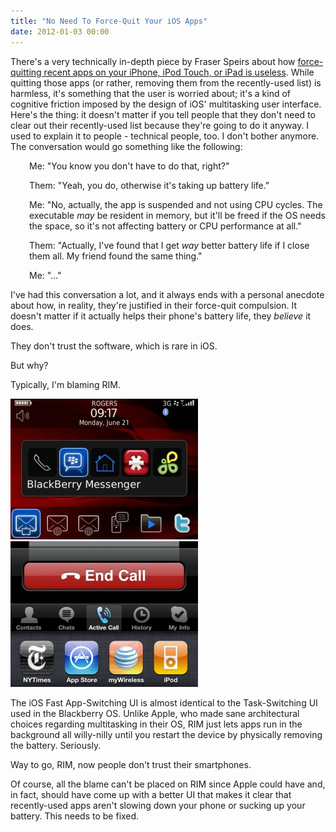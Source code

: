 ```yaml
---
title: "No Need To Force-Quit Your iOS Apps"
date: 2012-01-03 00:00
---
```


<import><p>There's a very technically in-depth piece by Fraser Speirs about how <a href="http://speirs.org/blog/2012/1/2/misconceptions-about-ios-multitasking.html" target="_blank">force-quitting recent apps on your iPhone, iPod Touch, or iPad is useless</a>. While quitting those apps (or rather, removing them from the recently-used list) is harmless, it's something that the user is worried about; it's a kind of cognitive friction imposed by the design of iOS' multitasking user interface.<!--more-->
Here's the thing: it doesn't matter if you tell people that they don't need to clear out their recently-used list because they're going to do it anyway. I used to explain it to people - technical people, too. I don't bother anymore. The conversation would go something like the following:</p>
<p style="padding-left: 30px;">Me: "You know you don't have to do that, right?"</p>
<p style="padding-left: 30px;">Them: "Yeah, you do, otherwise it's taking up battery life."</p>
<p style="padding-left: 30px;">Me: "No, actually, the app is suspended and not using CPU cycles. The executable <em>may</em> be resident in memory, but it'll be freed if the OS needs the space, so it's not affecting battery or CPU performance at all."</p>
<p style="padding-left: 30px;">Them: "Actually, I've found that I get <em>way</em> better battery life if I close them all. My friend found the same thing."</p>
<p style="padding-left: 30px;">Me: "..."</p>
<p>I've had this conversation a lot, and it always ends with a personal anecdote about how, in reality, they're justified in their force-quit compulsion. It doesn't matter if it actually helps their phone's battery life, they <em>believe</em> it does.</p>
<p>They don't trust the software, which is rare in iOS.</p>
<p>But why?</p>
<p>Typically, I'm blaming RIM.</p>
<img src="/img/import/blog/2012/01/misconceptions-ios-multitasking/B47630F2FC364308B1FBF06D4FDDBEE8.jpg" class="img-responsive"><img src="/img/import/blog/2012/01/misconceptions-ios-multitasking/DCC6DD50B874486AA208526337F48959.jpg" class="img-responsive"><p>The iOS Fast App-Switching UI is almost identical to the Task-Switching UI used in the Blackberry OS. Unlike Apple, who made sane architectural choices regarding multitasking in their OS, RIM just lets apps run in the background all willy-nilly until you restart the device by physically removing the battery. Seriously.</p>
<p>Way to go, RIM, now people don't trust their smartphones.</p>
<p>Of course, all the blame can't be placed on RIM since Apple could have and, in fact, should have come up with a better UI that makes it clear that recently-used apps aren't slowing down your phone or sucking up your battery. This needs to be fixed.</p></import>

<!-- more -->

